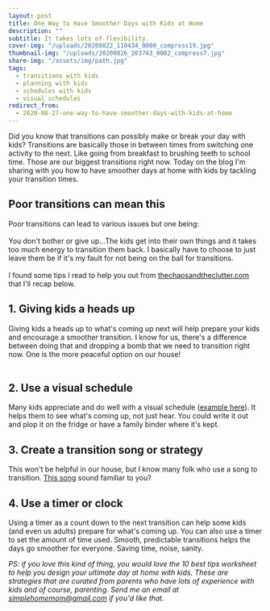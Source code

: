 ```yaml
---
layout: post
title: One Way to Have Smoother Days with Kids at Home
description: ""
subtitle: It takes lots of flexibility.
cover-img: "/uploads/20200822_110434_0000_compress19.jpg"
thumbnail-img: "/uploads/20200826_203743_0002_compress7.jpg"
share-img: "/assets/img/path.jpg"
tags:
  - transitions with kids
  - planning with kids
  - schedules with kids
  - visual schedules
redirect_from:
  - 2020-08-27-one-way-to-have-smoother-days-with-kids-at-home
---
```


Did you know that transitions can possibly make or break your day with kids? Transitions are basically those in between times from switching one activity to the next. Like going from breakfast to brushing teeth to school time. Those are our biggest transitions right now. Today on the blog I'm sharing with you how to have smoother days at home with kids by tackling your transition times.

## Poor transitions can mean this

Poor transitions can lead to various issues but one being:⁣  
⁣  
You don't bother or give up...The kids get into their own things and it takes too much energy to transition them back. I basically have to choose to just leave them be if it's my fault for not being on the ball for transitions. ⁣  
⁣  
I found some tips I read to help you out from [thechaosandtheclutter.com](http://thechaosandtheclutter.com/) that I'll recap below.

## 1. Giving kids a heads up

Giving kids a heads up to what's coming up next will help prepare your kids and encourage a smoother transition. I know for us, there's a difference between doing that and dropping a bomb that we need to transition right now. One is the more peaceful option on our house!  
⁣

## 2. Use a visual schedule

Many kids appreciate and do well with a visual schedule ([example here](https://teachingmama.org/visual-schedule-for-toddlers/)). It helps them to see what's coming up, not just hear. You could write it out and plop it on the fridge or have a family binder where it's kept.

## 3. Create a transition song or strategy

This won't be helpful in our house, but I know many folk who use a song to transition. [This song](https://www.youtube.com/watch?v=WJ9uhDzN-rA) sound familiar to you?

## 4. Use a timer or clock

Using a timer as a count down to the next transition can help some kids (and even us adults) prepare for what's coming up. You can also use a timer to set the amount of time used. ⁣Smooth, predictable transitions helps the days go smoother for everyone. Saving time, noise, sanity.

_PS: if you love this kind of thing, you would love the 10 best tips worksheet to help you design your ultimate day at home with kids. These are strategies that are curated from parents who have lots of experience with kids and of course, parenting. Send me an email at_ [_simplehomemom@gmail.com_](mailto:eastcoastkellyb@gmail.com) _if you'd like that._
